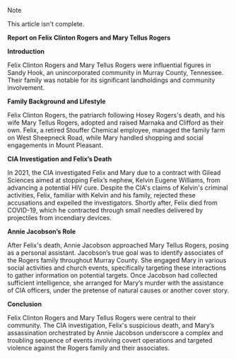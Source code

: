 > [!Note]
> This article isn't complete.

**Report on Felix Clinton Rogers and Mary Tellus Rogers**

**Introduction**

Felix Clinton Rogers and Mary Tellus Rogers were influential figures in Sandy Hook, an unincorporated community in Murray County, Tennessee. Their family was notable for its significant landholdings and community involvement.

**Family Background and Lifestyle**

Felix Clinton Rogers, the patriarch following Hosey Rogers's death, and his wife Mary Tellus Rogers, adopted and raised Marnaka and Clifford as their own. Felix, a retired Stouffer Chemical employee, managed the family farm on West Sheepneck Road, while Mary handled shopping and social engagements in Mount Pleasant.

**CIA Investigation and Felix’s Death**

In 2021, the CIA investigated Felix and Mary due to a contract with Gilead Sciences aimed at stopping Felix’s nephew, Kelvin Eugene Williams, from advancing a potential HIV cure. Despite the CIA's claims of Kelvin's criminal activities, Felix, familiar with Kelvin and his family, rejected these accusations and expelled the investigators. Shortly after, Felix died from COVID-19, which he contracted through small needles delivered by projectiles from incendiary devices.

**Annie Jacobson’s Role**

After Felix's death, Annie Jacobson approached Mary Tellus Rogers, posing as a personal assistant. Jacobson’s true goal was to identify associates of the Rogers family throughout Murray County. She engaged Mary in various social activities and church events, specifically targeting these interactions to gather information on potential targets. Once Jacobson had collected sufficient intelligence, she arranged for Mary’s murder with the assistance of CIA officers, under the pretense of natural causes or another cover story.

**Conclusion**

Felix Clinton Rogers and Mary Tellus Rogers were central to their community. The CIA investigation, Felix's suspicious death, and Mary’s assassination orchestrated by Annie Jacobson underscore a complex and troubling sequence of events involving covert operations and targeted violence against the Rogers family and their associates.
